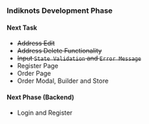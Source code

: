 ### Indiknots Development Phase
#### Next Task
* ~~Address Edit~~
* ~~Address Delete Functionality~~
* ~~Input `State Validation` and `Error Message`~~
* Register Page
* Order Page
* Order Modal, Builder and Store

#### Next Phase (Backend)
* Login and Register